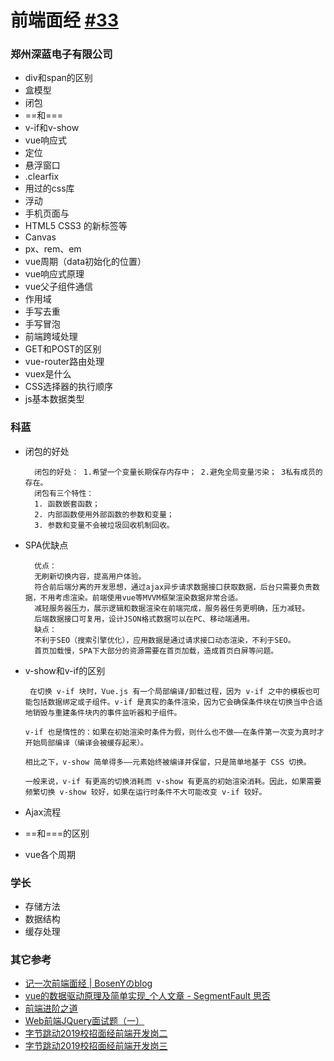 # 前端面经 [#33](https://github.com/vhxubo/blog/issues/33)

### 郑州深蓝电子有限公司

- div和span的区别
- 盒模型
- 闭包
- ==和===
- v-if和v-show
- vue响应式
- 定位
- 悬浮窗口
- .clearfix
- 用过的css库
- 浮动
- 手机页面与
- HTML5 CSS3 的新标签等
- Canvas
- px、rem、em
- vue周期（data初始化的位置）
- vue响应式原理
- vue父子组件通信
- 作用域
- 手写去重
- 手写冒泡
- 前端跨域处理
- GET和POST的区别
- vue-router路由处理
- vuex是什么
- CSS选择器的执行顺序
- js基本数据类型


### 科蓝

- 闭包的好处

        闭包的好处： 1.希望一个变量长期保存内存中； 2.避免全局变量污染； 3私有成员的存在。
        闭包有三个特性：
        1. 函数嵌套函数；
        2. 内部函数使用外部函数的参数和变量；
        3. 参数和变量不会被垃圾回收机制回收。
- SPA优缺点

        优点：
        无刷新切换内容，提高用户体验。
        符合前后端分离的开发思想，通过ajax异步请求数据接口获取数据，后台只需要负责数据，不用考虑渲染。前端使用vue等MVVM框架渲染数据非常合适。
        减轻服务器压力，展示逻辑和数据渲染在前端完成，服务器任务更明确，压力减轻。
        后端数据接口可复用，设计JSON格式数据可以在PC、移动端通用。
        缺点：
        不利于SEO（搜索引擎优化），应用数据是通过请求接口动态渲染，不利于SEO。
        首页加载慢，SPA下大部分的资源需要在首页加载，造成首页白屏等问题。

- v-show和v-if的区别

       在切换 v-if 块时，Vue.js 有一个局部编译/卸载过程，因为 v-if 之中的模板也可能包括数据绑定或子组件。v-if 是真实的条件渲染，因为它会确保条件块在切换当中合适地销毁与重建条件块内的事件监听器和子组件。
      
      v-if 也是惰性的：如果在初始渲染时条件为假，则什么也不做——在条件第一次变为真时才开始局部编译（编译会被缓存起来）。
      
      相比之下，v-show 简单得多——元素始终被编译并保留，只是简单地基于 CSS 切换。
      
      一般来说，v-if 有更高的切换消耗而 v-show 有更高的初始渲染消耗。因此，如果需要频繁切换 v-show 较好，如果在运行时条件不大可能改变 v-if 较好。
- Ajax流程
- ==和===的区别
- vue各个周期

### 学长

- 存储方法
- 数据结构
- 缓存处理

### 其它参考

- [记一次前端面经 | BosenYのblog](https://boseny.github.io/2018/05/29/interview-exp/)
- [vue的数据驱动原理及简单实现_个人文章 - SegmentFault 思否](https://segmentfault.com/a/1190000013276124)
- [前端进阶之道](https://yuchengkai.cn/)
- [Web前端JQuery面试题（一）](https://juejin.cn/post/6844903780236918797)
- [字节跳动2019校招面经前端开发岗二](https://cloud.tencent.com/developer/article/1435954)
- [字节跳动2019校招面经前端开发岗三](https://cloud.tencent.com/developer/article/1435955)